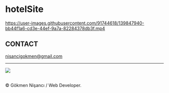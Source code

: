 # hotelSite

https://user-images.githubusercontent.com/91744618/139847940-bb44f1a6-cd3e-44ef-9a7a-82284378db3f.mp4

<h2> CONTACT </h2>
<a href = "http://www.gmail.com" > nisancigokmen@gmail.com</a> <br>
<hr>
<div>
<img src="https://media0.giphy.com/media/3ornkc6KUmmnEIQ7VS/giphy.gif?cid=ecf05e47fuoere4vfl5zf1d2fzmp9kl48mqqnj6ybu1ulk0b&rid=giphy.gif&ct=g">
  
</div><br>

&copy; Gökmen Nişancı / Web Developer.

